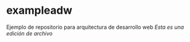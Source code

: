 # exampleadw
Ejemplo de repositorio para arquitectura de desarrollo web
*Esta es una edición de archivo*
